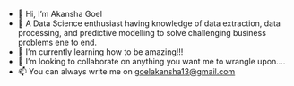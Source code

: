 - 👋 Hi, I’m Akansha Goel
- 👀 A Data Science enthusiast having knowledge of data extraction, data processing, and predictive modelling to solve challenging business problems ene to end.
- 🌱 I’m currently learning how to be amazing!!!
- 💞️ I’m looking to collaborate on anything you want me to wrangle upon....
- 📫 You can always write me on goelakansha13@gmail.com

<!---
akansha071996/akansha071996 is a ✨ special ✨ repository because its `README.md` (this file) appears on your GitHub profile.
You can click the Preview link to take a look at your changes.
--->
